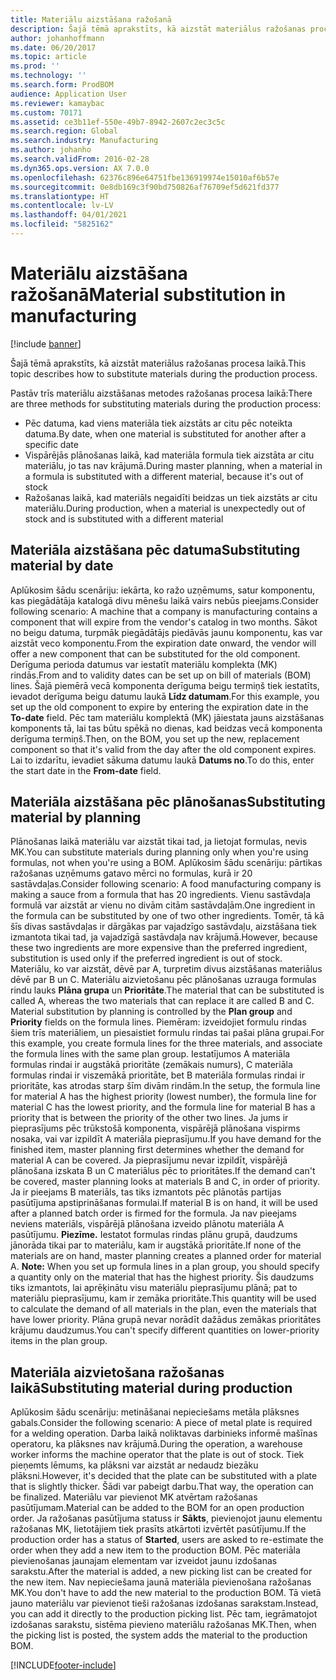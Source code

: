 ```yaml
---
title: Materiālu aizstāšana ražošanā
description: Šajā tēmā aprakstīts, kā aizstāt materiālus ražošanas procesa laikā.
author: johanhoffmann
ms.date: 06/20/2017
ms.topic: article
ms.prod: ''
ms.technology: ''
ms.search.form: ProdBOM
audience: Application User
ms.reviewer: kamaybac
ms.custom: 70171
ms.assetid: ce3b11ef-550e-49b7-8942-2607c2ec3c5c
ms.search.region: Global
ms.search.industry: Manufacturing
ms.author: johanho
ms.search.validFrom: 2016-02-28
ms.dyn365.ops.version: AX 7.0.0
ms.openlocfilehash: 62376c896e64751fbe136919974e15010af6b57e
ms.sourcegitcommit: 0e8db169c3f90bd750826af76709ef5d621fd377
ms.translationtype: HT
ms.contentlocale: lv-LV
ms.lasthandoff: 04/01/2021
ms.locfileid: "5825162"
---
```

# <a name="material-substitution-in-manufacturing"></a><span data-ttu-id="64bb4-103">Materiālu aizstāšana ražošanā</span><span class="sxs-lookup"><span data-stu-id="64bb4-103">Material substitution in manufacturing</span></span>

[!include [banner](../includes/banner.md)]

<span data-ttu-id="64bb4-104">Šajā tēmā aprakstīts, kā aizstāt materiālus ražošanas procesa laikā.</span><span class="sxs-lookup"><span data-stu-id="64bb4-104">This topic describes how to substitute materials during the production process.</span></span> 

<span data-ttu-id="64bb4-105">Pastāv trīs materiālu aizstāšanas metodes ražošanas procesa laikā:</span><span class="sxs-lookup"><span data-stu-id="64bb4-105">There are three methods for substituting materials during the production process:</span></span>

-   <span data-ttu-id="64bb4-106">Pēc datuma, kad viens materiāla tiek aizstāts ar citu pēc noteikta datuma.</span><span class="sxs-lookup"><span data-stu-id="64bb4-106">By date, when one material is substituted for another after a specific date</span></span>
-   <span data-ttu-id="64bb4-107">Vispārējās plānošanas laikā, kad materiāla formula tiek aizstāta ar citu materiālu, jo tas nav krājumā.</span><span class="sxs-lookup"><span data-stu-id="64bb4-107">During master planning, when a material in a formula is substituted with a different material, because it's out of stock</span></span>
-   <span data-ttu-id="64bb4-108">Ražošanas laikā, kad materiāls negaidīti beidzas un tiek aizstāts ar citu materiālu.</span><span class="sxs-lookup"><span data-stu-id="64bb4-108">During production, when a material is unexpectedly out of stock and is substituted with a different material</span></span>

## <a name="substituting-material-by-date"></a><span data-ttu-id="64bb4-109">Materiāla aizstāšana pēc datuma</span><span class="sxs-lookup"><span data-stu-id="64bb4-109">Substituting material by date</span></span>
<span data-ttu-id="64bb4-110">Aplūkosim šādu scenāriju: iekārta, ko ražo uzņēmums, satur komponentu, kas piegādātāja katalogā divu mēnešu laikā vairs nebūs pieejams.</span><span class="sxs-lookup"><span data-stu-id="64bb4-110">Consider following scenario: A machine that a company is manufacturing contains a component that will expire from the vendor's catalog in two months.</span></span> <span data-ttu-id="64bb4-111">Sākot no beigu datuma, turpmāk piegādātājs piedāvās jaunu komponentu, kas var aizstāt veco komponentu.</span><span class="sxs-lookup"><span data-stu-id="64bb4-111">From the expiration date onward, the vendor will offer a new component that can be substituted for the old component.</span></span> <span data-ttu-id="64bb4-112">Derīguma perioda datumus var iestatīt materiālu komplekta (MK) rindās.</span><span class="sxs-lookup"><span data-stu-id="64bb4-112">From and to validity dates can be set up on bill of materials (BOM) lines.</span></span> <span data-ttu-id="64bb4-113">Šajā piemērā vecā komponenta derīguma beigu termiņš tiek iestatīts, ievadot derīguma beigu datumu laukā **Līdz datumam**.</span><span class="sxs-lookup"><span data-stu-id="64bb4-113">For this example, you set up the old component to expire by entering the expiration date in the **To-date** field.</span></span> <span data-ttu-id="64bb4-114">Pēc tam materiālu komplektā (MK) jāiestata jauns aizstāšanas komponents tā, lai tas būtu spēkā no dienas, kad beidzas vecā komponenta derīguma termiņš.</span><span class="sxs-lookup"><span data-stu-id="64bb4-114">Then, on the BOM, you set up the new, replacement component so that it's valid from the day after the old component expires.</span></span> <span data-ttu-id="64bb4-115">Lai to izdarītu, ievadiet sākuma datumu laukā **Datums no**.</span><span class="sxs-lookup"><span data-stu-id="64bb4-115">To do this, enter the start date in the **From-date** field.</span></span>

## <a name="substituting-material-by-planning"></a><span data-ttu-id="64bb4-116">Materiāla aizstāšana pēc plānošanas</span><span class="sxs-lookup"><span data-stu-id="64bb4-116">Substituting material by planning</span></span>
<span data-ttu-id="64bb4-117">Plānošanas laikā materiālu var aizstāt tikai tad, ja lietojat formulas, nevis MK.</span><span class="sxs-lookup"><span data-stu-id="64bb4-117">You can substitute materials during planning only when you're using formulas, not when you're using a BOM.</span></span> <span data-ttu-id="64bb4-118">Aplūkosim šādu scenāriju: pārtikas ražošanas uzņēmums gatavo mērci no formulas, kurā ir 20 sastāvdaļas.</span><span class="sxs-lookup"><span data-stu-id="64bb4-118">Consider following scenario: A food manufacturing company is making a sauce from a formula that has 20 ingredients.</span></span> <span data-ttu-id="64bb4-119">Vienu sastāvdaļa formulā var aizstāt ar vienu no divām citām sastāvdaļām.</span><span class="sxs-lookup"><span data-stu-id="64bb4-119">One ingredient in the formula can be substituted by one of two other ingredients.</span></span> <span data-ttu-id="64bb4-120">Tomēr, tā kā šīs divas sastāvdaļas ir dārgākas par vajadzīgo sastāvdaļu, aizstāšana tiek izmantota tikai tad, ja vajadzīgā sastāvdaļa nav krājumā.</span><span class="sxs-lookup"><span data-stu-id="64bb4-120">However, because these two ingredients are more expensive than the preferred ingredient, substitution is used only if the preferred ingredient is out of stock.</span></span> <span data-ttu-id="64bb4-121">Materiālu, ko var aizstāt, dēvē par A, turpretim divus aizstāšanas materiālus dēvē par B un C. Materiālu aizvietošanu pēc plānošanas uzrauga formulas rindu lauks **Plāna grupa** un **Prioritāte**.</span><span class="sxs-lookup"><span data-stu-id="64bb4-121">The material that can be substituted is called A, whereas the two materials that can replace it are called B and C. Material substitution by planning is controlled by the **Plan group** and **Priority** fields on the formula lines.</span></span> <span data-ttu-id="64bb4-122">Piemēram: izveidojiet formulu rindas šiem trīs materiāliem, un piesaistiet formulu rindas tai pašai plāna grupai.</span><span class="sxs-lookup"><span data-stu-id="64bb4-122">For this example, you create formula lines for the three materials, and associate the formula lines with the same plan group.</span></span> <span data-ttu-id="64bb4-123">Iestatījumos A materiāla formulas rindai ir augstākā prioritāte (zemākais numurs), C materiāla formulas rindai ir viszemākā prioritāte, bet B materiāla formulas rindai ir prioritāte, kas atrodas starp šīm divām rindām.</span><span class="sxs-lookup"><span data-stu-id="64bb4-123">In the setup, the formula line for material A has the highest priority (lowest number), the formula line for material C has the lowest priority, and the formula line for material B has a priority that is between the priority of the other two lines.</span></span> <span data-ttu-id="64bb4-124">Ja jums ir pieprasījums pēc trūkstošā komponenta, vispārējā plānošana vispirms nosaka, vai var izpildīt A materiāla pieprasījumu.</span><span class="sxs-lookup"><span data-stu-id="64bb4-124">If you have demand for the finished item, master planning first determines whether the demand for material A can be covered.</span></span> <span data-ttu-id="64bb4-125">Ja pieprasījumu nevar izpildīt, vispārējā plānošana izskata B un C materiālus pēc to prioritātes.</span><span class="sxs-lookup"><span data-stu-id="64bb4-125">If the demand can't be covered, master planning looks at materials B and C, in order of priority.</span></span> <span data-ttu-id="64bb4-126">Ja ir pieejams B materiāls, tas tiks izmantots pēc plānotās partijas pasūtījuma apstiprināšanas formulai.</span><span class="sxs-lookup"><span data-stu-id="64bb4-126">If material B is on hand, it will be used after a planned batch order is firmed for the formula.</span></span> <span data-ttu-id="64bb4-127">Ja nav pieejams neviens materiāls, vispārējā plānošana izveido plānotu materiāla A pasūtījumu. **Piezīme.** Iestatot formulas rindas plānu grupā, daudzums jānorāda tikai par to materiālu, kam ir augstākā prioritāte.</span><span class="sxs-lookup"><span data-stu-id="64bb4-127">If none of the materials are on hand, master planning creates a planned order for material A. **Note:** When you set up formula lines in a plan group, you should specify a quantity only on the material that has the highest priority.</span></span> <span data-ttu-id="64bb4-128">Šis daudzums tiks izmantots, lai aprēķinātu visu materiālu pieprasījumu plānā; pat to materiālu pieprasījumu, kam ir zemāka prioritāte.</span><span class="sxs-lookup"><span data-stu-id="64bb4-128">This quantity will be used to calculate the demand of all materials in the plan, even the materials that have lower priority.</span></span> <span data-ttu-id="64bb4-129">Plāna grupā nevar norādīt dažādus zemākas prioritātes krājumu daudzumus.</span><span class="sxs-lookup"><span data-stu-id="64bb4-129">You can't specify different quantities on lower-priority items in the plan group.</span></span>

## <a name="substituting-material-during-production"></a><span data-ttu-id="64bb4-130">Materiāla aizvietošana ražošanas laikā</span><span class="sxs-lookup"><span data-stu-id="64bb4-130">Substituting material during production</span></span>
<span data-ttu-id="64bb4-131">Aplūkosim šādu scenāriju: metināšanai nepieciešams metāla plāksnes gabals.</span><span class="sxs-lookup"><span data-stu-id="64bb4-131">Consider the following scenario: A piece of metal plate is required for a welding operation.</span></span> <span data-ttu-id="64bb4-132">Darba laikā noliktavas darbinieks informē mašīnas operatoru, ka plāksnes nav krājumā.</span><span class="sxs-lookup"><span data-stu-id="64bb4-132">During the operation, a warehouse worker informs the machine operator that the plate is out of stock.</span></span> <span data-ttu-id="64bb4-133">Tiek pieņemts lēmums, ka plāksni var aizstāt ar nedaudz biezāku plāksni.</span><span class="sxs-lookup"><span data-stu-id="64bb4-133">However, it's decided that the plate can be substituted with a plate that is slightly thicker.</span></span> <span data-ttu-id="64bb4-134">Šādi var pabeigt darbu.</span><span class="sxs-lookup"><span data-stu-id="64bb4-134">That way, the operation can be finalized.</span></span> <span data-ttu-id="64bb4-135">Materiālu var pievienot MK atvērtam ražošanas pasūtījumam.</span><span class="sxs-lookup"><span data-stu-id="64bb4-135">Material can be added to the BOM for an open production order.</span></span> <span data-ttu-id="64bb4-136">Ja ražošanas pasūtījuma statuss ir **Sākts**, pievienojot jaunu elementu ražošanas MK, lietotājiem tiek prasīts atkārtoti izvērtēt pasūtījumu.</span><span class="sxs-lookup"><span data-stu-id="64bb4-136">If the production order has a status of **Started**, users are asked to re-estimate the order when they add a new item to the production BOM.</span></span> <span data-ttu-id="64bb4-137">Pēc materiāla pievienošanas jaunajam elementam var izveidot jaunu izdošanas sarakstu.</span><span class="sxs-lookup"><span data-stu-id="64bb4-137">After the material is added, a new picking list can be created for the new item.</span></span> <span data-ttu-id="64bb4-138">Nav nepieciešama jaunā materiāla pievienošana ražošanas MK.</span><span class="sxs-lookup"><span data-stu-id="64bb4-138">You don't have to add the new material to the production BOM.</span></span> <span data-ttu-id="64bb4-139">Tā vietā jauno materiālu var pievienot tieši ražošanas izdošanas sarakstam.</span><span class="sxs-lookup"><span data-stu-id="64bb4-139">Instead, you can add it directly to the production picking list.</span></span> <span data-ttu-id="64bb4-140">Pēc tam, iegrāmatojot izdošanas sarakstu, sistēma pievieno materiālu ražošanas MK.</span><span class="sxs-lookup"><span data-stu-id="64bb4-140">Then, when the picking list is posted, the system adds the material to the production BOM.</span></span>





[!INCLUDE[footer-include](../../includes/footer-banner.md)]